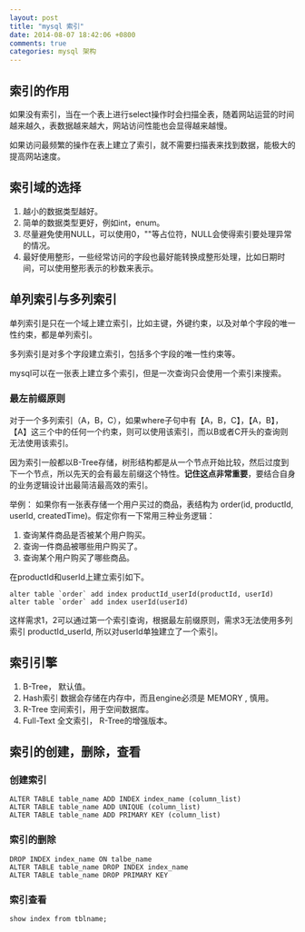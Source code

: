 ```yaml
---
layout: post
title: "mysql 索引"
date: 2014-08-07 18:42:06 +0800
comments: true
categories: mysql 架构
---
```


## 索引的作用
如果没有索引，当在一个表上进行select操作时会扫描全表，随着网站运营的时间越来越久，表数据越来越大，网站访问性能也会显得越来越慢。

如果访问最频繁的操作在表上建立了索引，就不需要扫描表来找到数据，能极大的提高网站速度。

## 索引域的选择
 1. 越小的数据类型越好。
 1. 简单的数据类型更好，例如int，enum。
 1. 尽量避免使用NULL，可以使用0，""等占位符，NULL会使得索引要处理异常的情况。
 1. 最好使用整形，一些经常访问的字段也最好能转换成整形处理，比如日期时间，可以使用整形表示的秒数来表示。

## 单列索引与多列索引
 单列索引是只在一个域上建立索引，比如主键，外键约束，以及对单个字段的唯一性约束，都是单列索引。

 多列索引是对多个字段建立索引，包括多个字段的唯一性约束等。

 mysql可以在一张表上建立多个索引，但是一次查询只会使用一个索引来搜索。

### 最左前缀原则
  对于一个多列索引（A，B，C），如果where子句中有【A，B，C】，【A，B】，【A】这三个中的任何一个约束，则可以使用该索引，而以B或者C开头的查询则无法使用该索引。

 因为索引一般都以B-Tree存储，树形结构都是从一个节点开始比较，然后过度到下一个节点，所以先天的会有最左前缀这个特性。**记住这点非常重要**，要结合自身的业务逻辑设计出最简洁最高效的索引。

 举例： 如果你有一张表存储一个用户买过的商品，表结构为 order(id, productId, userId, createdTime)。假定你有一下常用三种业务逻辑：

 1. 查询某件商品是否被某个用户购买。
 2. 查询一件商品被哪些用户购买了。
 3. 查询某个用户购买了哪些商品。
 
 
 在productId和userId上建立索引如下。

    alter table `order` add index productId_userId(productId, userId)
    alter table `order` add index userId(userId)

 这样需求1，2可以通过第一个索引查询，根据最左前缀原则，需求3无法使用多列索引 productId_userId, 所以对userId单独建立了一个索引。


## 索引引擎
 1. B-Tree， 默认值。
 1. Hash索引  数据会存储在内存中，而且engine必须是 MEMORY , 慎用。
 1. R-Tree 空间索引，用于空间数据库。
 1. Full-Text 全文索引， R-Tree的增强版本。

## 索引的创建，删除，查看
### 创建索引
	ALTER TABLE table_name ADD INDEX index_name (column_list)
	ALTER TABLE table_name ADD UNIQUE (column_list)
	ALTER TABLE table_name ADD PRIMARY KEY (column_list)

### 索引的删除 
	DROP INDEX index_name ON talbe_name
	ALTER TABLE table_name DROP INDEX index_name
	ALTER TABLE table_name DROP PRIMARY KEY

### 索引查看
	show index from tblname;
